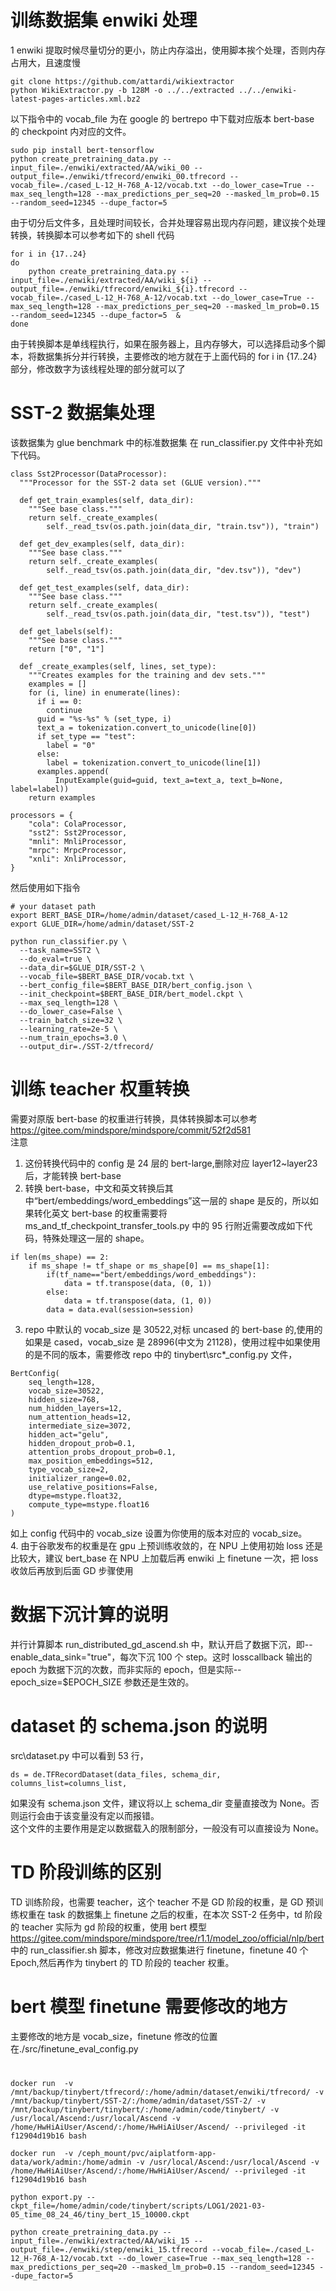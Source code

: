 # 训练数据集 enwiki 处理

1 enwiki 提取时候尽量切分的更小，防止内存溢出，使用脚本挨个处理，否则内存占用大，且速度慢

```
git clone https://github.com/attardi/wikiextractor
python WikiExtractor.py -b 128M -o ../../extracted ../../enwiki-latest-pages-articles.xml.bz2
```

以下指令中的 vocab_file 为在 google 的 bertrepo 中下载对应版本 bert-base 的 checkpoint 内对应的文件。

```
sudo pip install bert-tensorflow
python create_pretraining_data.py --input_file=./enwiki/extracted/AA/wiki_00 --output_file=./enwiki/tfrecord/enwiki_00.tfrecord --vocab_file=./cased_L-12_H-768_A-12/vocab.txt --do_lower_case=True --max_seq_length=128 --max_predictions_per_seq=20 --masked_lm_prob=0.15 --random_seed=12345 --dupe_factor=5
```

由于切分后文件多，且处理时间较长，合并处理容易出现内存问题，建议挨个处理转换，转换脚本可以参考如下的 shell 代码

```
for i in {17..24}
do
    python create_pretraining_data.py --input_file=./enwiki/extracted/AA/wiki_${i} --output_file=./enwiki/tfrecord/enwiki_${i}.tfrecord --vocab_file=./cased_L-12_H-768_A-12/vocab.txt --do_lower_case=True --max_seq_length=128 --max_predictions_per_seq=20 --masked_lm_prob=0.15 --random_seed=12345 --dupe_factor=5  &
done
```

由于转换脚本是单线程执行，如果在服务器上，且内存够大，可以选择启动多个脚本，将数据集拆分并行转换，主要修改的地方就在于上面代码的 for i in {17..24}部分，修改数字为该线程处理的部分就可以了

# SST-2 数据集处理

该数据集为 glue benchmark 中的标准数据集
在 run_classifier.py 文件中补充如下代码。

```
class Sst2Processor(DataProcessor):
  """Processor for the SST-2 data set (GLUE version)."""

  def get_train_examples(self, data_dir):
    """See base class."""
    return self._create_examples(
        self._read_tsv(os.path.join(data_dir, "train.tsv")), "train")

  def get_dev_examples(self, data_dir):
    """See base class."""
    return self._create_examples(
        self._read_tsv(os.path.join(data_dir, "dev.tsv")), "dev")

  def get_test_examples(self, data_dir):
    """See base class."""
    return self._create_examples(
        self._read_tsv(os.path.join(data_dir, "test.tsv")), "test")

  def get_labels(self):
    """See base class."""
    return ["0", "1"]

  def _create_examples(self, lines, set_type):
    """Creates examples for the training and dev sets."""
    examples = []
    for (i, line) in enumerate(lines):
      if i == 0:
        continue
      guid = "%s-%s" % (set_type, i)
      text_a = tokenization.convert_to_unicode(line[0])
      if set_type == "test":
        label = "0"
      else:
        label = tokenization.convert_to_unicode(line[1])
      examples.append(
          InputExample(guid=guid, text_a=text_a, text_b=None, label=label))
    return examples

processors = {
    "cola": ColaProcessor,
    "sst2": Sst2Processor,
    "mnli": MnliProcessor,
    "mrpc": MrpcProcessor,
    "xnli": XnliProcessor,
}
```

然后使用如下指令

```
# your dataset path
export BERT_BASE_DIR=/home/admin/dataset/cased_L-12_H-768_A-12
export GLUE_DIR=/home/admin/dataset/SST-2

python run_classifier.py \
  --task_name=SST2 \
  --do_eval=true \
  --data_dir=$GLUE_DIR/SST-2 \
  --vocab_file=$BERT_BASE_DIR/vocab.txt \
  --bert_config_file=$BERT_BASE_DIR/bert_config.json \
  --init_checkpoint=$BERT_BASE_DIR/bert_model.ckpt \
  --max_seq_length=128 \
  --do_lower_case=False \
  --train_batch_size=32 \
  --learning_rate=2e-5 \
  --num_train_epochs=3.0 \
  --output_dir=./SST-2/tfrecord/
```

# 训练 teacher 权重转换

需要对原版 bert-base 的权重进行转换，具体转换脚本可以参考 https://gitee.com/mindspore/mindspore/commit/52f2d581  
注意

1. 这份转换代码中的 config 是 24 层的 bert-large,删除对应 layer12~layer23 后，才能转换 bert-base
2. 转换 bert-base，中文和英文转换后其中“bert/embeddings/word_embeddings”这一层的 shape 是反的，所以如果转化英文 bert-base 的权重需要将 ms_and_tf_checkpoint_transfer_tools.py 中的 95 行附近需要改成如下代码，特殊处理这一层的 shape。

```
if len(ms_shape) == 2:
    if ms_shape != tf_shape or ms_shape[0] == ms_shape[1]:
        if(tf_name=="bert/embeddings/word_embeddings"):
            data = tf.transpose(data, (0, 1))
        else:
            data = tf.transpose(data, (1, 0))
        data = data.eval(session=session)
```

3. repo 中默认的 vocab_size 是 30522,对标 uncased 的 bert-base 的,使用的如果是 cased，vocab_size 是 28996(中文为 21128)，使用过程中如果使用的是不同的版本，需要修改 repo 中的 tinybert\src\*\_config.py 文件，

```
BertConfig(
    seq_length=128,
    vocab_size=30522,
    hidden_size=768,
    num_hidden_layers=12,
    num_attention_heads=12,
    intermediate_size=3072,
    hidden_act="gelu",
    hidden_dropout_prob=0.1,
    attention_probs_dropout_prob=0.1,
    max_position_embeddings=512,
    type_vocab_size=2,
    initializer_range=0.02,
    use_relative_positions=False,
    dtype=mstype.float32,
    compute_type=mstype.float16
)
```

如上 config 代码中的 vocab_size 设置为你使用的版本对应的 vocab_size。  
4. 由于谷歌发布的权重是在 gpu 上预训练收敛的，在 NPU 上使用初始 loss 还是比较大，建议 bert_base 在 NPU 上加载后再 enwiki 上 finetune 一次，把 loss 收敛后再放到后面 GD 步骤使用

# 数据下沉计算的说明

并行计算脚本 run_distributed_gd_ascend.sh 中，默认开启了数据下沉，即--enable_data_sink="true"，每次下沉 100 个 step。这时 losscallback 输出的 epoch 为数据下沉的次数，而非实际的 epoch，但是实际--epoch_size=$EPOCH_SIZE 参数还是生效的。

# dataset 的 schema.json 的说明

src\dataset.py 中可以看到 53 行，

```
ds = de.TFRecordDataset(data_files, schema_dir, columns_list=columns_list,
```

如果没有 schema.json 文件，建议将以上 schema_dir 变量直接改为 None。否则运行会由于该变量没有定以而报错。  
这个文件的主要作用是定以数据载入的限制部分，一般没有可以直接设为 None。

# TD 阶段训练的区别

TD 训练阶段，也需要 teacher，这个 teacher 不是 GD 阶段的权重，是 GD 预训练权重在 task 的数据集上 finetune 之后的权重，在本次 SST-2 任务中，td 阶段的 teacher 实际为 gd 阶段的权重，使用 bert 模型 https://gitee.com/mindspore/mindspore/tree/r1.1/model_zoo/official/nlp/bert 中的 run_classifier.sh 脚本，修改对应数据集进行 finetune，finetune 40 个 Epoch,然后再作为 tinybert 的 TD 阶段的 teacher 权重。

# bert 模型 finetune 需要修改的地方

主要修改的地方是 vocab_size，finetune 修改的位置在./src/finetune_eval_config.py

#

```
docker run  -v /mnt/backup/tinybert/tfrecord/:/home/admin/dataset/enwiki/tfrecord/ -v /mnt/backup/tinybert/SST-2/:/home/admin/dataset/SST-2/ -v /mnt/backup/tinybert/tinybert/:/home/admin/code/tinybert/ -v /usr/local/Ascend:/usr/local/Ascend -v /home/HwHiAiUser/Ascend/:/home/HwHiAiUser/Ascend/ --privileged -it f12904d19b16 bash

docker run  -v /ceph_mount/pvc/aiplatform-app-data/work/admin:/home/admin -v /usr/local/Ascend:/usr/local/Ascend -v /home/HwHiAiUser/Ascend/:/home/HwHiAiUser/Ascend/ --privileged -it f12904d19b16 bash

python export.py --ckpt_file=/home/admin/code/tinybert/scripts/LOG1/2021-03-05_time_08_24_46/tiny_bert_15_10000.ckpt

python create_pretraining_data.py --input_file=./enwiki/extracted/AA/wiki_15 --output_file=./enwiki/step/enwiki_15.tfrecord --vocab_file=./cased_L-12_H-768_A-12/vocab.txt --do_lower_case=True --max_seq_length=128 --max_predictions_per_seq=20 --masked_lm_prob=0.15 --random_seed=12345 --dupe_factor=5

```

